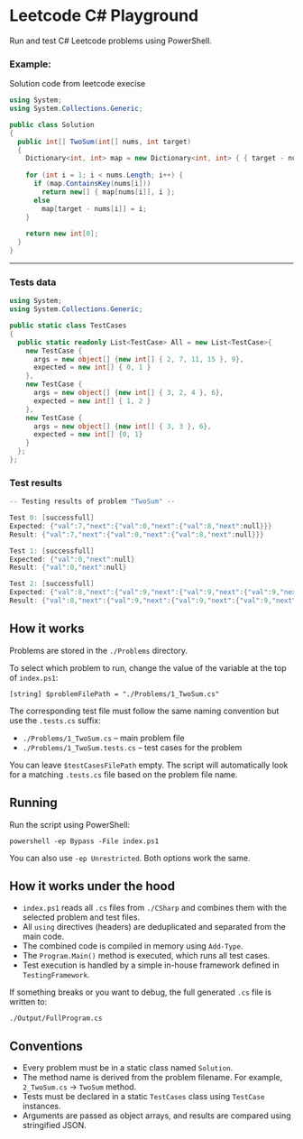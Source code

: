 # Leetcode C# Playground

Run and test C# Leetcode problems using PowerShell.

### Example:

Solution code from leetcode execise

```cs
using System;
using System.Collections.Generic;

public class Solution
{
  public int[] TwoSum(int[] nums, int target)
  {
    Dictionary<int, int> map = new Dictionary<int, int> { { target - nums[0], 0 } };
    
    for (int i = 1; i < nums.Length; i++) {
      if (map.ContainsKey(nums[i]))
        return new[] { map[nums[i]], i };
      else
        map[target - nums[i]] = i;
    }
    
    return new int[0];
  }
}
```

---

### Tests data
```cs
using System;
using System.Collections.Generic;

public static class TestCases
{
  public static readonly List<TestCase> All = new List<TestCase>{
    new TestCase {
      args = new object[] {new int[] { 2, 7, 11, 15 }, 9},
      expected = new int[] { 0, 1 }
    },
    new TestCase {
      args = new object[] {new int[] { 3, 2, 4 }, 6},
      expected = new int[] { 1, 2 }
    },
    new TestCase {
      args = new object[] {new int[] { 3, 3 }, 6},
      expected = new int[] {0, 1}
    }
  };
};

```
### Test results
```ps1
-- Testing results of problem "TwoSum" --

Test 0: [successfull]
Expected: {"val":7,"next":{"val":0,"next":{"val":8,"next":null}}}
Result: {"val":7,"next":{"val":0,"next":{"val":8,"next":null}}}

Test 1: [successfull]
Expected: {"val":0,"next":null}
Result: {"val":0,"next":null}

Test 2: [successfull]
Expected: {"val":8,"next":{"val":9,"next":{"val":9,"next":{"val":9,"next":{"val":0,"next":{"val":0,"next":{"val":0,"next":{"val":1,"next":null}}}}}}}}
Result: {"val":8,"next":{"val":9,"next":{"val":9,"next":{"val":9,"next":{"val":0,"next":{"val":0,"next":{"val":0,"next":{"val":1,"next":null}}}}}}}}
```

## How it works

Problems are stored in the `./Problems` directory.

To select which problem to run, change the value of the variable at the top of `index.ps1`:

`[string] $problemFilePath = "./Problems/1_TwoSum.cs"`

The corresponding test file must follow the same naming convention but use the `.tests.cs` suffix:

- `./Problems/1_TwoSum.cs` – main problem file  
- `./Problems/1_TwoSum.tests.cs` – test cases for the problem

You can leave `$testCasesFilePath` empty. The script will automatically look for a matching `.tests.cs` file based on the problem file name.

## Running

Run the script using PowerShell:

`powershell -ep Bypass -File index.ps1`

You can also use `-ep Unrestricted`. Both options work the same.

## How it works under the hood

- `index.ps1` reads all `.cs` files from `./CSharp` and combines them with the selected problem and test files.
- All `using` directives (headers) are deduplicated and separated from the main code.
- The combined code is compiled in memory using `Add-Type`.
- The `Program.Main()` method is executed, which runs all test cases.
- Test execution is handled by a simple in-house framework defined in `TestingFramework`.

If something breaks or you want to debug, the full generated `.cs` file is written to:

`./Output/FullProgram.cs`

## Conventions

- Every problem must be in a static class named `Solution`.
- The method name is derived from the problem filename. For example, `2_TwoSum.cs` → `TwoSum` method.
- Tests must be declared in a static `TestCases` class using `TestCase` instances.
- Arguments are passed as object arrays, and results are compared using stringified JSON.
